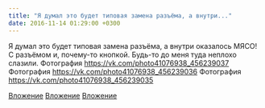 ```yaml
---
title: "Я думал это будет типовая замена разъёма, а внутри..."
date: 2016-11-14 01:29:00 +0300
---
```


Я думал это будет типовая замена разъёма, а внутри оказалось МЯСО! С разъёмом и, почему-то кнопкой. Будь-то до меня туда неплохо слазили.
Фотография
https://vk.com/photo41076938_456239037
Фотография
https://vk.com/photo41076938_456239036
Фотография
https://vk.com/photo41076938_456239035

[Вложение](https://vk.com/photo41076938_456239037)
[Вложение](https://vk.com/photo41076938_456239036)
[Вложение](https://vk.com/photo41076938_456239035)

